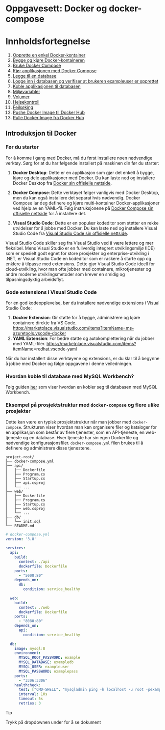 # Oppgavesett: Docker og docker-compose
# Innholdsfortegnelse 

1. [Opprette en enkel Docker-kontainer](#oppgave-1-opprette-en-enkel-docker-kontainer)
2. [Bygge og kjøre Docker-kontaineren](#oppgave-2-bygge-og-kjøre-docker-kontaineren)
3. [Bruke Docker Compose](#oppgave-3-bruke-docker-compose)
4. [Kjør applikasjonen med Docker Compose](#oppgave-4-kjør-applikasjonen-med-docker-compose)
5. [Legge til en database](#oppgave-5-legge-til-en-database)
6. [Logge inn i databasen og verifiser at brukeren exampleuser er opprettet](#oppgave-6-logge-inn-i-databasen-og-verifiser-at-brukeren-exampleuser-er-opprettet)
7. [Koble applikasjonen til databasen](#oppgave-7-koble-applikasjonen-til-databasen)
8. [Miljøvariabler](#oppgave-8-miljøvariabler)
9. [Volumer](#oppgave-9-volumer)
10. [Helsekontroll](#oppgave-10-helsekontroll)
11. [Feilsøking](#oppgave-11-feilsøking)
12. [Pushe Docker Image til Docker Hub](#oppgave-12-pushe-docker-image-til-docker-hub)
13. [Pulle Docker Image fra Docker Hub](#oppgave-13-pulle-docker-image-fra-docker-hub)


## Introduksjon til Docker

### Før du starter

For å komme i gang med Docker, må du først installere noen nødvendige verktøy. Sørg for at du har følgende installert på maskinen din før du starter:

1. **Docker Desktop**: Dette er en applikasjon som gjør det enkelt å bygge, kjøre og dele applikasjoner med Docker. Du kan laste ned og installere Docker Desktop fra [Docker sin offisielle nettside](https://www.docker.com/products/docker-desktop).

2. **Docker Compose**: Dette verktøyet følger vanligvis med Docker Desktop, men du kan også installere det separat hvis nødvendig. Docker Compose lar deg definere og kjøre multi-kontainer Docker-applikasjoner ved hjelp av en YAML-fil. Følg instruksjonene på [Docker Compose sin offisielle nettside](https://docs.docker.com/compose/install/) for å installere det.

3. **Visual Studio Code**: Dette er en populær kodeditor som støtter en rekke utvidelser for å jobbe med Docker. Du kan laste ned og installere Visual Studio Code fra [Visual Studio Code sin offisielle nettside](https://code.visualstudio.com/).

Visual Studio Code skiller seg fra Visual Studio ved å være lettere og mer fleksibel. Mens Visual Studio er en fullverdig integrert utviklingsmiljø (IDE) som er spesielt godt egnet for store prosjekter og enterprise-utvikling i .NET, er Visual Studio Code en kodeditor som er raskere å starte opp og enklere å tilpasse med extensions. Dette gjør Visual Studio Code ideell for cloud-utvikling, hvor man ofte jobber med containere, mikrotjenester og andre moderne utviklingsmetoder som krever en smidig og tilpasningsdyktig arbeidsflyt.

### Gode extensions i Visual Studio Code
For en god kodeopplevelse, bør du installere nødvendige extensions i Visual Studio Code:
1. **Docker Extension**: Gir støtte for å bygge, administrere og kjøre containere direkte fra VS Code. https://marketplace.visualstudio.com/items?itemName=ms-azuretools.vscode-docker
2. **YAML Extension**: For bedre støtte og autokomplettering når du jobber med YAML-filer. https://marketplace.visualstudio.com/items?itemName=redhat.vscode-yaml

Når du har installert disse verktøyene og extensions, er du klar til å begynne å jobbe med Docker og følge oppgavene i denne veiledningen.

### Hvordan koble til database med MySQL Workbench?

Følg guiden [her](https://medium.com/@victoria.kruczek_15509/create-a-local-database-with-docker-compose-and-view-it-in-mysql-workbench-974aee047874) som viser hvordan en kobler seg til databasen med MySQL Workbench. 

### Eksempel på prosjektstruktur med `docker-compose` og flere ulike prosjekter


Dette kan være en typisk prosjektstruktur når man jobber med `docker-compose`. Strukturen viser hvordan man kan organisere filer og kataloger for en applikasjon som består av flere tjenester, som en API-tjeneste, en web-tjeneste og en database. Hver tjeneste har sin egen Dockerfile og nødvendige konfigurasjonsfiler. `docker-compose.yml` filen brukes til å definere og administrere disse tjenestene.

```
project-root/
├── docker-compose.yml
├── api/
│   ├── Dockerfile
│   ├── Program.cs
│   ├── Startup.cs
│   ├── api.csproj
│   └── ...
├── web/
│   ├── Dockerfile
│   ├── Program.cs
│   ├── Startup.cs
│   ├── web.csproj
│   └── ...
├── db/
│   └── init.sql
└── README.md
```

```yaml
# docker-compose.yml
version: '3.8'
 
services:
  api:
    build:
      context: ./api
      dockerfile: Dockerfile
    ports:
      - "5000:80"
    depends_on:
      db:
        condition: service_healthy
 
  web:
    build:
      context: ./web
      dockerfile: Dockerfile
    ports:
      - "8080:80"
    depends_on:
      api:
        condition: service_healthy
 
  db:
    image: mysql:8
    environment:
      MYSQL_ROOT_PASSWORD: example
      MYSQL_DATABASE: exampledb
      MYSQL_USER: exampleuser
      MYSQL_PASSWORD: examplepass
    ports:
      - "3306:3306"
    healthcheck:
      test: ["CMD-SHELL", "mysqladmin ping -h localhost -u root -pexample"]
      interval: 10s
      timeout: 5s
      retries: 3
```

> [!TIP]  
> Trykk på dropdownen under for å se dokument